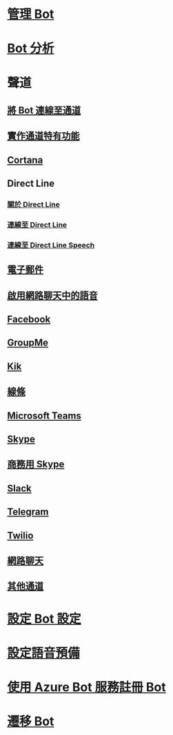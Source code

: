 # [管理 Bot](../bot-service-manage-overview.md)
# [Bot 分析](../bot-service-manage-analytics.md)
# 聲道
## [將 Bot 連線至通道](../bot-service-manage-channels.md)
## [實作通道特有功能](../v4sdk/bot-builder-channeldata.md)
## [Cortana](../bot-service-channel-connect-cortana.md) 
## Direct Line
### [關於 Direct Line](../bot-service-channel-directline.md)
### [連線至 Direct Line](../bot-service-channel-connect-directline.md)
### [連線至 Direct Line Speech](../bot-service-channel-connect-directlinespeech.md)
## [電子郵件](../bot-service-channel-connect-email.md)
## [啟用網路聊天中的語音](../bot-service-channel-connect-webchat-speech.md)
## [Facebook](../bot-service-channel-connect-facebook.md) 
## [GroupMe](../bot-service-channel-connect-groupme.md) 
## [Kik](../bot-service-channel-connect-kik.md) 
## [線條](../bot-service-channel-connect-line.md)
## [Microsoft Teams](https://msdn.microsoft.com/microsoft-teams/bots)
## [Skype](../bot-service-channel-connect-skype.md)
## [商務用 Skype](../bot-service-channel-connect-skypeforbusiness.md)
## [Slack](../bot-service-channel-connect-slack.md) 
## [Telegram](../bot-service-channel-connect-telegram.md) 
## [Twilio](../bot-service-channel-connect-twilio.md)
## [網路聊天](../bot-service-channel-connect-webchat.md)
## [其他通道](../bot-service-channel-additional-channels.md)
# [設定 Bot 設定](../bot-service-manage-settings.md)
# [設定語音預備](../bot-service-manage-speech-priming.md)
# [使用 Azure Bot 服務註冊 Bot](../bot-service-quickstart-registration.md)
# [遷移 Bot](../bot-service-migrate-bot.md)
